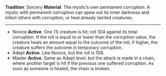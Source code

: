 **Tradition**: Sorcery
**Material**: The mystic’s own permanent corruption. 
A mystic with permanent corruption can spew out its inner darkness and infect others with corruption, or heal already tainted creatures.

---
- Novice **Active**. One (1) creature is hit; roll 1D4 against its total corruption. If the roll is equal to or lower than the corruption value, the creature heals an amount equal to the outcome of the roll; if higher, the creature suffers the outcome in temporary corruption.
- Adept **Active**. Like Novice, but the roll is 1D6.
- Master **Active**. Same as Adept level, but the attack is made in a chain, where another target is hit if the previous one suffered corruption. As soon as someone is healed, the chain is broken.